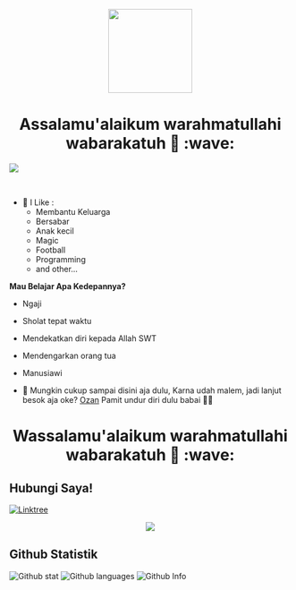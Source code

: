 <p align="center">
<img src="https://avatars.githubusercontent.com/Pojan16" width="150" height="150"/>
</p>
<h1 align='center'>Assalamu'alaikum warahmatullahi wabarakatuh 👋 :wave:</h1>
<a href="//Instagram.com/zeroz04n"><img align="center" src="https://cardivo.vercel.app/api?name=Ozan%20Ramadhan&description=Hi,%20I'm%20Ozan%20Ramadhan,%20My%20Full%20Name%20is%20Fauzan%20Ramadhani%20Nukman,%20My%20Age%20is%2015%20years%20old%20%F0%9F%91%8B&image=https://avatars.githubusercontent.com/Pojan16&usqp=CAU&backgroundColor=%23ecf0f1&instagram=@zeroz04n&github=Pojan16&pattern=ticTacToe&colorPattern=%23eaeaea&site=https://linktr.ee/Zeroz04n "/></a>
</p>
<br>

- 🌱 I Like :
  - Membantu Keluarga
  - Bersabar
  - Anak kecil
  - Magic
  - Football
  - Programming
  - and other...

**Mau Belajar Apa Kedepannya?**
- Ngaji
- Sholat tepat waktu
- Mendekatkan diri kepada Allah SWT
- Mendengarkan orang tua
- Manusiawi


- 🌷 Mungkin cukup sampai disini aja dulu, Karna udah malem, jadi lanjut besok aja oke? [Ozan](https://github.com/Pojan16) Pamit undur diri dulu babai 👋😃

<h1 align='center'>Wassalamu'alaikum warahmatullahi wabarakatuh 👋 :wave:</h1>

## Hubungi Saya!

[![Linktree](https://img.shields.io/badge/Linktree-25D366?style=for-the-badge&logo=linktree&logoColor=white)](https://linktr.ee/Zeroz04n)

 <p align="center">

 <img src="https://komarev.com/ghpvc/?username=Pojan16&color=blue&label=Total Pengunjung Profil" />

 </p>

## Github Statistik
![Github stat](https://github-readme-stats.vercel.app/api?username=Pojan16&theme=highcontrast&show_icons=true) 
![Github languages](https://github-readme-stats.vercel.app/api/top-langs/?username=Pojan16&theme=great-gatsby)
![Github Info](https://github-profile-summary-cards.vercel.app/api/cards/profile-details?username=Pojan16&theme=monokai)
